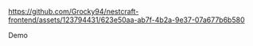 https://github.com/Grocky94/nestcraft-frontend/assets/123794431/623e50aa-ab7f-4b2a-9e37-07a677b6b580

Demo

